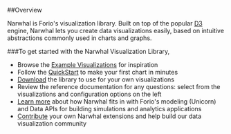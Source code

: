 ##Overview

Narwhal is Forio's visualization library. Built on top of the popular [D3](http://d3js.org) engine, Narwhal lets you create data visualizations easily, based on intuitive abstractions commonly used in charts and graphs. 

###To get started with the Narwhal Visualization Library,

* Browse the [Example Visualizations](#examples_index) for inspiration
* Follow the [QuickStart](#quickstart) to make your first chart in minutes
* [Download]() the library to use for your own visualizations 
* Review the reference documentation for any questions: select from the visualizations and configuration options on the left
* [Learn more]() about how Narwhal fits in with Forio's modeling (Unicorn) and Data APIs for building simulations and analytics applications
* [Contribute]() your own Narwhal extensions and help build our data visualization community


